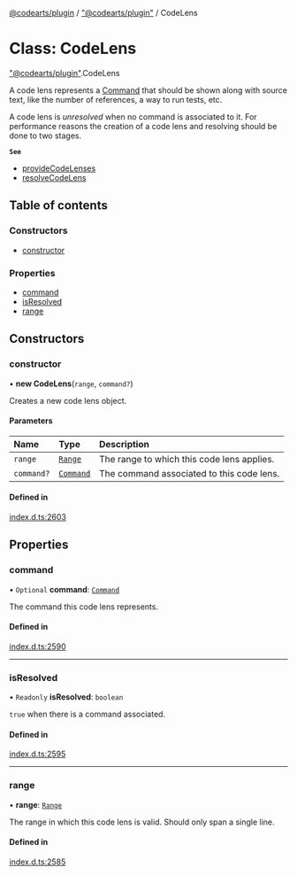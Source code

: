 [@codearts/plugin](../README.md) / ["@codearts/plugin"](../modules/_codearts_plugin_.md) / CodeLens

# Class: CodeLens

["@codearts/plugin"](../modules/_codearts_plugin_.md).CodeLens

A code lens represents a [Command](../interfaces/codearts_plugin_.Command.md) that should be shown along with
source text, like the number of references, a way to run tests, etc.

A code lens is _unresolved_ when no command is associated to it. For performance
reasons the creation of a code lens and resolving should be done to two stages.

**`See`**

 - [provideCodeLenses](../interfaces/codearts_plugin_.CodeLensProvider.md#providecodelenses)
 - [resolveCodeLens](../interfaces/codearts_plugin_.CodeLensProvider.md#resolvecodelens)

## Table of contents

### Constructors

- [constructor](codearts_plugin_.CodeLens.md#constructor)

### Properties

- [command](codearts_plugin_.CodeLens.md#command)
- [isResolved](codearts_plugin_.CodeLens.md#isresolved)
- [range](codearts_plugin_.CodeLens.md#range)

## Constructors

### constructor

• **new CodeLens**(`range`, `command?`)

Creates a new code lens object.

#### Parameters

| Name | Type | Description |
| :------ | :------ | :------ |
| `range` | [`Range`](codearts_plugin_.Range.md) | The range to which this code lens applies. |
| `command?` | [`Command`](../interfaces/codearts_plugin_.Command.md) | The command associated to this code lens. |

#### Defined in

[index.d.ts:2603](https://github.com/shuyaqian/cloudide-plugin-api/blob/3fbdd11/index.d.ts#L2603)

## Properties

### command

• `Optional` **command**: [`Command`](../interfaces/codearts_plugin_.Command.md)

The command this code lens represents.

#### Defined in

[index.d.ts:2590](https://github.com/shuyaqian/cloudide-plugin-api/blob/3fbdd11/index.d.ts#L2590)

___

### isResolved

• `Readonly` **isResolved**: `boolean`

`true` when there is a command associated.

#### Defined in

[index.d.ts:2595](https://github.com/shuyaqian/cloudide-plugin-api/blob/3fbdd11/index.d.ts#L2595)

___

### range

• **range**: [`Range`](codearts_plugin_.Range.md)

The range in which this code lens is valid. Should only span a single line.

#### Defined in

[index.d.ts:2585](https://github.com/shuyaqian/cloudide-plugin-api/blob/3fbdd11/index.d.ts#L2585)
